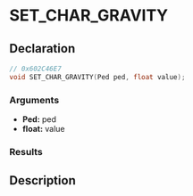 # SET_CHAR_GRAVITY

## Declaration
```cpp
// 0x602C46E7
void SET_CHAR_GRAVITY(Ped ped, float value);
```

### Arguments
- **Ped:** ped
- **float:** value

### Results

## Description
